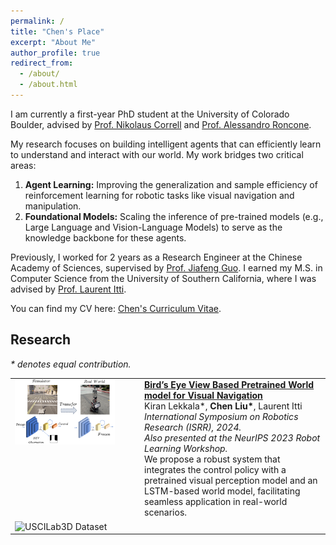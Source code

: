 ```yaml
---
permalink: /
title: "Chen's Place"
excerpt: "About Me"
author_profile: true
redirect_from: 
  - /about/
  - /about.html
---
```


I am currently a first-year PhD student at the University of Colorado Boulder, advised by [Prof. Nikolaus Correll](https://www.colorado.edu/cs/nikolaus-correll) and [Prof. Alessandro Roncone](https://www.colorado.edu/cs/alessandro-roncone).

My research focuses on building intelligent agents that can efficiently learn to understand and interact with our world. My work bridges two critical areas:
1) **Agent Learning:** Improving the generalization and sample efficiency of reinforcement learning for robotic tasks like visual navigation and manipulation.
2) **Foundational Models:** Scaling the inference of pre-trained models (e.g., Large Language and Vision-Language Models) to serve as the knowledge backbone for these agents.

Previously, I worked for 2 years as a Research Engineer at the Chinese Academy of Sciences, supervised by [Prof. Jiafeng Guo](https://scholar.google.com/citations?user=nD0I3PUAAAAJ&hl=en). I earned my M.S. in Computer Science from the University of Southern California, where I was advised by [Prof. Laurent Itti](http://ilab.usc.edu/itti/).

You can find my CV here: [Chen's Curriculum Vitae](../assets/Chen_Liu_Resume.pdf).

## Research
*\* denotes equal contribution.*

<table>
  <tr>
    <td style="width: 180px; padding-right: 20px; vertical-align: top;">
      <img src="../images/carlagstview.png" width="160" alt="Bird's Eye View Navigation"/>
    </td>
    <td style="vertical-align: top;">
      <a href="https://arxiv.org/abs/2310.18847"><strong>Bird’s Eye View Based Pretrained World model for Visual Navigation</strong></a><br>
      Kiran Lekkala*, <strong>Chen Liu*</strong>, Laurent Itti<br>
      <em>International Symposium on Robotics Research (ISRR), 2024.</em><br>
      <em>Also presented at the NeurIPS 2023 Robot Learning Workshop.</em><br>
      We propose a robust system that integrates the control policy with a pretrained visual perception model and an LSTM-based world model, facilitating seamless application in real-world scenarios.
    </td>
  </tr>
  <tr>
    <td style="width: 180px; padding-right: 20px; vertical-align: top;">
      <img src="../images/uscilab3d.gif" width="160" alt="USCILab3D Dataset"/>
    </td>
    <td style="vertical-align: top;">
      <a href="
